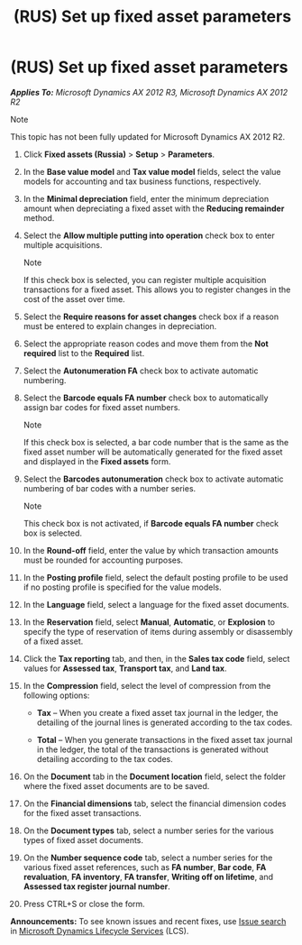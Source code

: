 ﻿---
title: (RUS) Set up fixed asset parameters
TOCTitle: (RUS) Set up fixed asset parameters
ms:assetid: 979c9aaf-9749-4665-9eb5-5c59c1ee537e
ms:mtpsurl: https://technet.microsoft.com/en-us/library/JJ678510(v=AX.60)
ms:contentKeyID: 49387739
ms.date: 04/18/2014
mtps_version: v=AX.60
---

# (RUS) Set up fixed asset parameters 


_**Applies To:** Microsoft Dynamics AX 2012 R3, Microsoft Dynamics AX 2012 R2_


> [!NOTE]
> <P>This topic has not been fully updated for Microsoft Dynamics AX 2012 R2.</P>



1.  Click **Fixed assets (Russia)** \> **Setup** \> **Parameters**.

2.  In the **Base value model** and **Tax value model** fields, select the value models for accounting and tax business functions, respectively.

3.  In the **Minimal depreciation** field, enter the minimum depreciation amount when depreciating a fixed asset with the **Reducing remainder** method.

4.  Select the **Allow multiple putting into operation** check box to enter multiple acquisitions.
    

    > [!NOTE]
    > <P>If this check box is selected, you can register multiple acquisition transactions for a fixed asset. This allows you to register changes in the cost of the asset over time.</P>



5.  Select the **Require reasons for asset changes** check box if a reason must be entered to explain changes in depreciation.

6.  Select the appropriate reason codes and move them from the **Not required** list to the **Required** list.

7.  Select the **Autonumeration FA** check box to activate automatic numbering.

8.  Select the **Barcode equals FA number** check box to automatically assign bar codes for fixed asset numbers.
    

    > [!NOTE]
    > <P>If this check box is selected, a bar code number that is the same as the fixed asset number will be automatically generated for the fixed asset and displayed in the <STRONG>Fixed assets</STRONG> form.</P>



9.  Select the **Barcodes autonumeration** check box to activate automatic numbering of bar codes with a number series.
    

    > [!NOTE]
    > <P>This check box is not activated, if <STRONG>Barcode equals FA number</STRONG> check box is selected.</P>



10. In the **Round-off** field, enter the value by which transaction amounts must be rounded for accounting purposes.

11. In the **Posting profile** field, select the default posting profile to be used if no posting profile is specified for the value models.

12. In the **Language** field, select a language for the fixed asset documents.

13. In the **Reservation** field, select **Manual**, **Automatic**, or **Explosion** to specify the type of reservation of items during assembly or disassembly of a fixed asset.

14. Click the **Tax reporting** tab, and then, in the **Sales tax code** field, select values for **Assessed tax**, **Transport tax**, and **Land tax**.

15. In the **Compression** field, select the level of compression from the following options:
    
      - **Tax** – When you create a fixed asset tax journal in the ledger, the detailing of the journal lines is generated according to the tax codes.
    
      - **Total** – When you generate transactions in the fixed asset tax journal in the ledger, the total of the transactions is generated without detailing according to the tax codes.

16. On the **Document** tab in the **Document location** field, select the folder where the fixed asset documents are to be saved.

17. On the **Financial dimensions** tab, select the financial dimension codes for the fixed asset transactions.

18. On the **Document types** tab, select a number series for the various types of fixed asset documents.

19. On the **Number sequence code** tab, select a number series for the various fixed asset references, such as **FA number**, **Bar code**, **FA revaluation**, **FA inventory**, **FA transfer**, **Writing off on lifetime**, and **Assessed tax register journal number**.

20. Press CTRL+S or close the form.

  
**Announcements:** To see known issues and recent fixes, use [Issue search](http://go.microsoft.com/fwlink/?linkid=389258) in [Microsoft Dynamics Lifecycle Services](http://go.microsoft.com/fwlink/?linkid=306505) (LCS).

